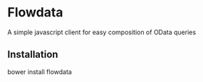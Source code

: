 # Flowdata

A simple javascript client for easy composition of OData queries

## Installation

bower install flowdata
